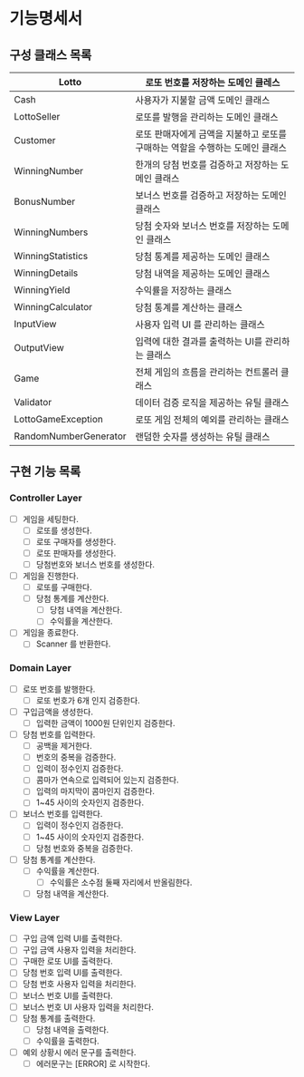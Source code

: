 # 기능명세서

## 구성 클래스 목록

| Lotto | 로또 번호를 저장하는 도메인 클레스 |
| --- | --- |
| Cash | 사용자가 지불할 금액 도메인 클래스 |
| LottoSeller | 로또를 발행을 관리하는 도메인 클래스 |
| Customer | 로또 판매자에게 금액을 지불하고 로또를 구매하는 역할을 수행하는 도메인 클래스  |
| WinningNumber | 한개의 당첨 번호를 검증하고 저장하는 도메인 클래스 |
| BonusNumber | 보너스 번호를 검증하고 저장하는 도메인 클래스  |
| WinningNumbers | 당첨 숫자와 보너스 번호를 저장하는 도메인 클래스 |
| WinningStatistics | 당첨 통계를 제공하는 도메인 클래스 |
| WinningDetails | 당첨 내역을 제공하는 도메인 클래스 |
| WinningYield | 수익률을 저장하는 클래스 |
| WinningCalculator | 당첨 통계를 계산하는 클래스 |
| InputView | 사용자 입력 UI 를 관리하는 클래스 |
| OutputView | 입력에 대한 결과를 출력하는 UI를 관리하는 클래스 |
| Game | 전체 게임의 흐름을 관리하는 컨트롤러 클래스 |
| Validator | 데이터 검증 로직을 제공하는 유틸 클래스 |
| LottoGameException | 로또 게임 전체의 예외를 관리하는 클래스 |
| RandomNumberGenerator | 랜덤한 숫자를 생성하는 유틸 클래스 |

## 구현 기능 목록

### Controller Layer

- [ ]  게임을 세팅한다.
    - [ ]  로또를 생성한다.
    - [ ]  로또 구매자를 생성한다.
    - [ ]  로또 판매자를 생성한다.
    - [ ]  당첨번호와 보너스 번호를 생성한다.
- [ ]  게임을 진행한다.
    - [ ]  로또를 구매한다.
    - [ ]  당첨 통계를 계산한다.
        - [ ]  당첨 내역을 계산한다.
        - [ ]  수익률을 계산한다.
- [ ]  게임을 종료한다.
    - [ ]  Scanner 를 반환한다.

### Domain Layer

- [ ]  로또 번호를 발행한다.
    - [ ]  로또 번호가 6개 인지 검증한다.
- [ ]  구입금액을 생성한다.
    - [ ]  입력한 금액이 1000원 단위인지 검증한다.
- [ ]  당첨 번호를 입력한다.
    - [ ]  공백을 제거한다.
    - [ ]  번호의 중복을 검증한다.
    - [ ]  입력이 정수인지 검증한다.
    - [ ]  콤마가 연속으로 입력되어 있는지 검증한다.
    - [ ]  입력의 마지막이 콤마인지 검증한다.
    - [ ]  1~45 사이의 숫자인지 검증한다.
- [ ]  보너스 번호를 입력한다.
    - [ ]  입력이 정수인지 검증한다.
    - [ ]  1~45 사이의 숫자인지 검증한다.
    - [ ]  당첨 번호와 중복을 검증한다.
- [ ]  당첨 통계를 계산한다.
    - [ ]  수익률을 계산한다.
        - [ ]  수익률은 소수점 둘째 자리에서 반올림한다.
    - [ ]  당첨 내역을 계산한다.

### View Layer

- [ ]  구입 금액 입력 UI를 출력한다.
- [ ]  구입 금액 사용자 입력을 처리한다.
- [ ]  구매한 로또 UI를 출력한다.
- [ ]  당첨 번호 입력 UI를 출력한다.
- [ ]  당첨 번호 사용자 입력을 처리한다.
- [ ]  보너스 번호 UI를 출력한다.
- [ ]  보너스 번호 UI 사용자 입력을 처리한다.
- [ ]  당첨 통계를 출력한다.
    - [ ]  당첨 내역을 출력한다.
    - [ ]  수익률을 출력한다.
- [ ]  예외 상황시 에러 문구를 출력한다.
    - [ ]  에러문구는 [ERROR] 로 시작한다.